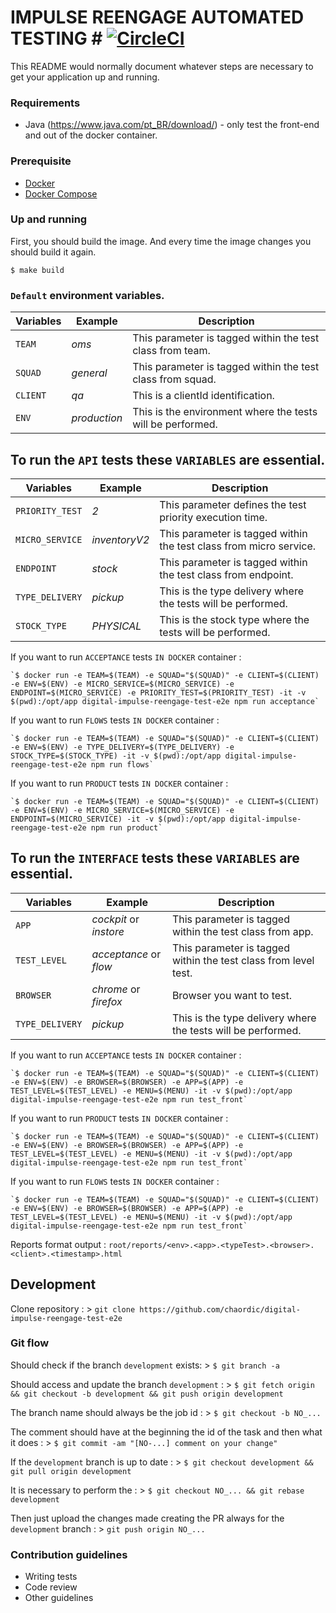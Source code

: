 [nodejs]: https://nodejs.org/en/
[npmjs]: https://www.npmjs.com/
[supertest]: https://github.com/visionmedia/supertest
[mocha]: https://mochajs.org/
[protractor]: http://www.protractortest.org/

# IMPULSE REENGAGE AUTOMATED TESTING # [![CircleCI](https://circleci.com/gh/chaordic/oms-test-automated-e2e.svg?style=svg&circle-token=db2d58f1be6fb1ccb9990603f1f13823e5f45cde)](https://circleci.com/gh/chaordic/oms-test-automated-e2e)

This README would normally document whatever steps are necessary to get your application up and running.

### Requirements ###
* Java (https://www.java.com/pt_BR/download/) - only test the front-end and out of the docker container.

### Prerequisite

* [Docker](https://www.docker.com/community-edition)
* [Docker Compose](https://docs.docker.com/compose/install)

### Up and running

First, you should build the image. And every time the image changes you should build it again.

```console
$ make build
```

### `Default` environment variables.

| Variables | Example | Description |
| ---- | ---- | ---- |
| `TEAM` | *oms* | This parameter is tagged within the test class from team.
| `SQUAD` | *general* | This parameter is tagged within the test class from squad.
| `CLIENT` | *qa* | This is a clientId identification.
| `ENV` | *production* | This is the environment where the tests will be performed.

## To run the `API` tests these `VARIABLES` are essential.

| Variables | Example | Description |
| ---- | ---- | ---- |
| `PRIORITY_TEST` | *2* | This parameter defines the test priority execution time.
| `MICRO_SERVICE` | *inventoryV2* | This parameter is tagged within the test class from micro service.
| `ENDPOINT` | *stock* | This parameter is tagged within the test class from endpoint.
| `TYPE_DELIVERY` | *pickup* | This is the type delivery where the tests will be performed.
| `STOCK_TYPE` | *PHYSICAL* | This is the stock type where the tests will be performed.

If you want to run `ACCEPTANCE` tests `IN DOCKER` container :

	`$ docker run -e TEAM=$(TEAM) -e SQUAD="$(SQUAD)" -e CLIENT=$(CLIENT) -e ENV=$(ENV) -e MICRO_SERVICE=$(MICRO_SERVICE) -e ENDPOINT=$(MICRO_SERVICE) -e PRIORITY_TEST=$(PRIORITY_TEST) -it -v $(pwd):/opt/app digital-impulse-reengage-test-e2e npm run acceptance`
	
If you want to run `FLOWS` tests `IN DOCKER` container :

	`$ docker run -e TEAM=$(TEAM) -e SQUAD="$(SQUAD)" -e CLIENT=$(CLIENT) -e ENV=$(ENV) -e TYPE_DELIVERY=$(TYPE_DELIVERY) -e STOCK_TYPE=$(STOCK_TYPE) -it -v $(pwd):/opt/app digital-impulse-reengage-test-e2e npm run flows`

If you want to run `PRODUCT` tests `IN DOCKER` container :

	`$ docker run -e TEAM=$(TEAM) -e SQUAD="$(SQUAD)" -e CLIENT=$(CLIENT) -e ENV=$(ENV) -e MICRO_SERVICE=$(MICRO_SERVICE) -e ENDPOINT=$(MICRO_SERVICE) -it -v $(pwd):/opt/app digital-impulse-reengage-test-e2e npm run product`

## To run the `INTERFACE` tests these `VARIABLES` are essential.

| Variables | Example | Description |
| ---- | ---- | ---- |
| `APP` | *cockpit* or *instore* | This parameter is tagged within the test class from app.
| `TEST_LEVEL` | *acceptance* or *flow* | This parameter is tagged within the test class from level test.
| `BROWSER` | *chrome* or *firefox* | Browser you want to test.
| `TYPE_DELIVERY` | *pickup* | This is the type delivery where the tests will be performed.

If you want to run `ACCEPTANCE` tests `IN DOCKER` container :

	`$ docker run -e TEAM=$(TEAM) -e SQUAD="$(SQUAD)" -e CLIENT=$(CLIENT) -e ENV=$(ENV) -e BROWSER=$(BROWSER) -e APP=$(APP) -e TEST_LEVEL=$(TEST_LEVEL) -e MENU=$(MENU) -it -v $(pwd):/opt/app digital-impulse-reengage-test-e2e npm run test_front`

If you want to run `PRODUCT` tests `IN DOCKER` container :

	`$ docker run -e TEAM=$(TEAM) -e SQUAD="$(SQUAD)" -e CLIENT=$(CLIENT) -e ENV=$(ENV) -e BROWSER=$(BROWSER) -e APP=$(APP) -e TEST_LEVEL=$(TEST_LEVEL) -e MENU=$(MENU) -it -v $(pwd):/opt/app digital-impulse-reengage-test-e2e npm run test_front`

If you want to run `FLOWS` tests `IN DOCKER` container :

	`$ docker run -e TEAM=$(TEAM) -e SQUAD="$(SQUAD)" -e CLIENT=$(CLIENT) -e ENV=$(ENV) -e BROWSER=$(BROWSER) -e APP=$(APP) -e TEST_LEVEL=$(TEST_LEVEL) -e MENU=$(MENU) -it -v $(pwd):/opt/app digital-impulse-reengage-test-e2e npm run test_front`

Reports format output : `root/reports/<env>.<app>.<typeTest>.<browser>.<client>.<timestamp>.html`

## Development

Clone repository : > `git clone https://github.com/chaordic/digital-impulse-reengage-test-e2e`

### Git flow ###

Should check if the branch `development` exists: > `$ git branch -a`

Should access and update the branch `development` : > `$ git fetch origin && git checkout -b development && git push origin development`

The branch name should always be the job id : > `$ git checkout -b NO_...`

The comment should have at the beginning the id of the task and then what it does : > `$ git commit -am "[NO-...] comment on your change"`

If the `development` branch is up to date : > `$ git checkout development && git pull origin development` 

It is necessary to perform the : > `$ git checkout NO_... && git rebase development`

Then just upload the changes made creating the PR always for the `development` branch : > `git push origin NO_...`

### Contribution guidelines ###

* Writing tests
* Code review
* Other guidelines
